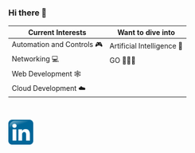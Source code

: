 ### Hi there 👋

| Current Interests | Want to dive into |
|----|----|
| Automation and Controls 🎮 | Artificial Intelligence 🧠 |
| Networking 💻 | GO 🏃🏽‍♂️ |
| Web Development 🕸️ |  |
| Cloud Development ☁️ |  |

<br/>

[<img src="img/linkedin.png" width="50" />](https://www.linkedin.com/in/alecmedina/)

<!--
**alecmedina-code/alecmedina-code** is a ✨ _special_ ✨ repository because its `README.md` (this file) appears on your GitHub profile.

Here are some ideas to get you started:

- 🔭 I’m currently working on ...
- 🌱 I’m currently learning ...
- 👯 I’m looking to collaborate on ...
- 🤔 I’m looking for help with ...
- 💬 Ask me about ...
- 📫 How to reach me: ...
- 😄 Pronouns: ...
- ⚡ Fun fact: ...
-->
